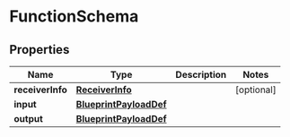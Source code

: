 

# FunctionSchema


## Properties

| Name | Type | Description | Notes |
|------------ | ------------- | ------------- | -------------|
|**receiverInfo** | [**ReceiverInfo**](ReceiverInfo.md) |  |  [optional] |
|**input** | [**BlueprintPayloadDef**](BlueprintPayloadDef.md) |  |  |
|**output** | [**BlueprintPayloadDef**](BlueprintPayloadDef.md) |  |  |



